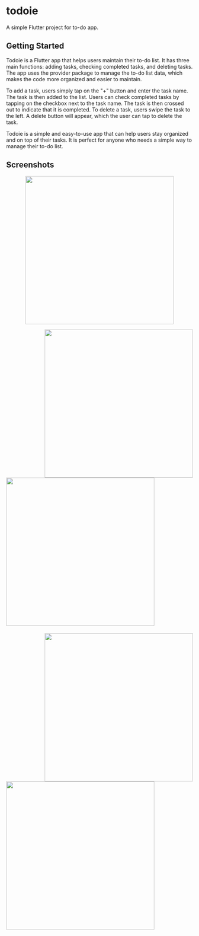 # todoie

A simple Flutter project for to-do app.

## Getting Started

Todoie is a Flutter app that helps users maintain their to-do list. It has three main functions: adding tasks, checking completed tasks, and deleting tasks. The app uses the provider package to manage the to-do list data, which makes the code more organized and easier to maintain.

To add a task, users simply tap on the "+" button and enter the task name. The task is then added to the list. Users can check completed tasks by tapping on the checkbox next to the task name. The task is then crossed out to indicate that it is completed. To delete a task, users swipe the task to the left. A delete button will appear, which the user can tap to delete the task.

Todoie is a simple and easy-to-use app that can help users stay organized and on top of their tasks. It is perfect for anyone who needs a simple way to manage their to-do list.

## Screenshots
<p align='center'><img src="https://github.com/chaniru-puldith/todoie-flutter-app/assets/131237062/120bd18c-355d-49be-a6b2-e164fedccbae" width="400px"></p>
<img src="https://github.com/chaniru-puldith/todoie-flutter-app/assets/131237062/4b729c3c-944c-4d86-b021-a152077d7d4e" width="400px" align="right">
<img src="https://github.com/chaniru-puldith/todoie-flutter-app/assets/131237062/6e7ecb1b-820d-4c5d-9ecb-fe2813693ac1" width="400px">&nbsp;&nbsp;<br><br>
<img src="https://github.com/chaniru-puldith/todoie-flutter-app/assets/131237062/69205273-ab1b-461e-aeaf-32b335f09bde" width="400px" align="right">
<img src="https://github.com/chaniru-puldith/todoie-flutter-app/assets/131237062/e2493f7a-a578-42c5-9bdc-40d77d5805d3" width="400px">&nbsp;&nbsp;<br><br>
